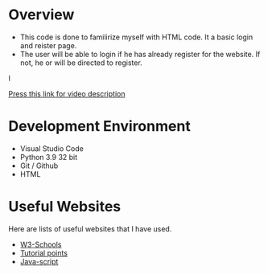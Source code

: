 # Overview

- This code is done to familirize myself with HTML code. It a basic login and reister page. 
- The user will be able to login if he has already register for the website. If not, he or will be 
directed to register.

I 

[Press this link for video description ](https://youtu.be/MyDlOysXCjk)

# Development Environment

* Visual Studio Code
* Python 3.9 32 bit
* Git / Github
* HTML


# Useful Websites

Here are lists of useful websites that I have used.
* [W3-Schools](https://www.w3schools.com/)
* [Tutorial points](https://www.youtube.com/watch?v=qz0aGYrrlhU)
* [Java-script](https://www.youtube.com/watch?v=pQN-pnXPaVg)
